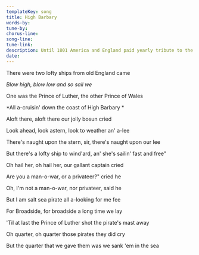 ```yaml
---
templateKey: song
title: High Barbary  
words-by:
tune-by:
chorus-line:
song-line:
tune-link:
description: Until 1801 America and England paid yearly tribute to the four Barbary states of North Africa for free passage of merchant ships. This song celebrating the fight of the Prince of Wales with one of the Barbary pirates was written by Charles Dibdin, writer of songs for the British Navy.
date:
---
```

There were two lofty ships from old England came

*Blow high, blow low and so sail we*

One was the Prince of Luther, the other Prince of Wales

*All a-cruisin\' down the coast of High Barbary *

Aloft there, aloft there our jolly bosun cried

Look ahead, look astern, look to weather an\' a-lee

There\'s naught upon the stern, sir, there\'s naught upon our lee

But there\'s a lofty ship to wind\'ard, an\' she\'s sailin\' fast and
free\"

Oh hail her, oh hail her, our gallant captain cried

Are you a man-o-war, or a privateer?\" cried he

Oh, I\'m not a man-o-war, nor privateer, said he

But I am salt sea pirate all a-looking for me fee

For Broadside, for broadside a long time we lay

\'Til at last the Prince of Luther shot the pirate\'s mast away

Oh quarter, oh quarter those pirates they did cry

But the quarter that we gave them was we sank \'em in the sea
